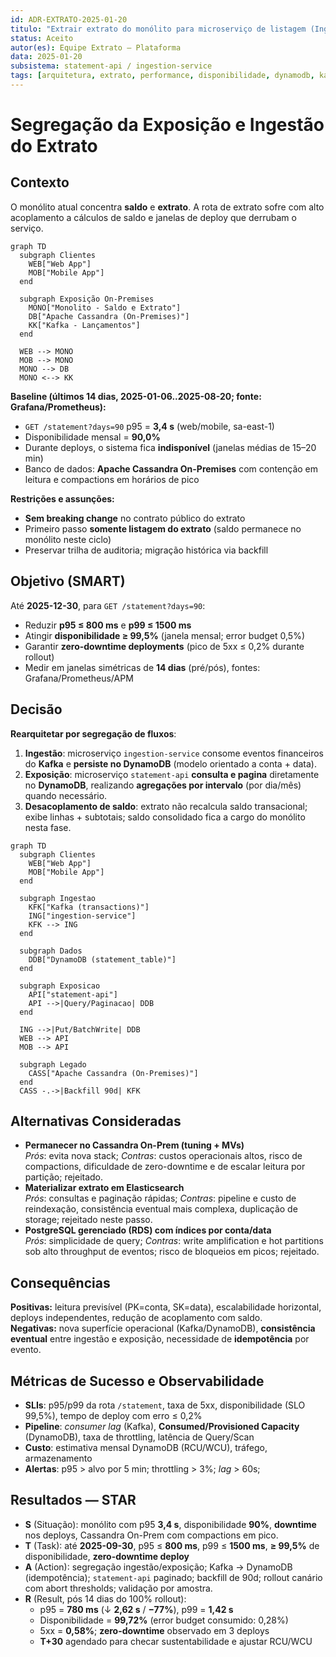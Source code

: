 ```yaml
---
id: ADR-EXTRATO-2025-01-20
titulo: "Extrair extrato do monólito para microserviço de listagem (Ingestão/Exposição segregadas: Kafka → DynamoDB)"
status: Aceito
autor(es): Equipe Extrato – Plataforma
data: 2025-01-20
subsistema: statement-api / ingestion-service
tags: [arquitetura, extrato, performance, disponibilidade, dynamodb, kafka]
---
```


# Segregação da Exposição e Ingestão do Extrato

## Contexto
O monólito atual concentra **saldo** e **extrato**. A rota de extrato sofre com alto acoplamento a cálculos de saldo e janelas de deploy que derrubam o serviço.

```mermaid
graph TD
  subgraph Clientes
    WEB["Web App"]
    MOB["Mobile App"]
  end

  subgraph Exposição On-Premises
    MONO["Monolito - Saldo e Extrato"]
    DB["Apache Cassandra (On-Premises)"]
    KK["Kafka - Lançamentos"]
  end

  WEB --> MONO
  MOB --> MONO
  MONO --> DB
  MONO <--> KK

```

**Baseline (últimos 14 dias, 2025-01-06..2025-08-20; fonte: Grafana/Prometheus):**
- `GET /statement?days=90` p95 = **3,4 s** (web/mobile, sa-east-1)
- Disponibilidade mensal = **90,0%**
- Durante deploys, o sistema fica **indisponível** (janelas médias de 15–20 min)
- Banco de dados: **Apache Cassandra On-Premises** com contenção em leitura e compactions em horários de pico

**Restrições e assunções:**
- **Sem breaking change** no contrato público do extrato
- Primeiro passo **somente listagem do extrato** (saldo permanece no monólito neste ciclo)
- Preservar trilha de auditoria; migração histórica via backfill


## Objetivo (SMART)
Até **2025-12-30**, para `GET /statement?days=90`:
- Reduzir **p95 ≤ 800 ms** e **p99 ≤ 1500 ms**
- Atingir **disponibilidade ≥ 99,5%** (janela mensal; error budget 0,5%)
- Garantir **zero-downtime deployments** (pico de 5xx ≤ 0,2% durante rollout)
- Medir em janelas simétricas de **14 dias** (pré/pós), fontes: Grafana/Prometheus/APM

## Decisão
**Rearquitetar por segregação de fluxos**:
1. **Ingestão**: microserviço `ingestion-service` consome eventos financeiros do **Kafka** e **persiste no DynamoDB** (modelo orientado a conta + data).
2. **Exposição**: microserviço `statement-api` **consulta e pagina** diretamente no **DynamoDB**, realizando **agregações por intervalo** (por dia/mês) quando necessário.
3. **Desacoplamento de saldo**: extrato não recalcula saldo transacional; exibe linhas + subtotais; saldo consolidado fica a cargo do monólito nesta fase.

```mermaid
graph TD
  subgraph Clientes
    WEB["Web App"]
    MOB["Mobile App"]
  end

  subgraph Ingestao
    KFK["Kafka (transactions)"]
    ING["ingestion-service"]
    KFK --> ING
  end

  subgraph Dados
    DDB["DynamoDB (statement_table)"]
  end

  subgraph Exposicao
    API["statement-api"]
    API -->|Query/Paginacao| DDB
  end

  ING -->|Put/BatchWrite| DDB
  WEB --> API
  MOB --> API

  subgraph Legado
    CASS["Apache Cassandra (On-Premises)"]
  end
  CASS -.->|Backfill 90d| KFK
```

## Alternativas Consideradas
- **Permanecer no Cassandra On-Prem (tuning + MVs)**  
  *Prós*: evita nova stack; *Contras*: custos operacionais altos, risco de compactions, dificuldade de zero-downtime e de escalar leitura por partição; rejeitado.
- **Materializar extrato em Elasticsearch**  
  *Prós*: consultas e paginação rápidas; *Contras*: pipeline e custo de reindexação, consistência eventual mais complexa, duplicação de storage; rejeitado neste passo.
- **PostgreSQL gerenciado (RDS) com índices por conta/data**  
  *Prós*: simplicidade de query; *Contras*: write amplification e hot partitions sob alto throughput de eventos; risco de bloqueios em picos; rejeitado.

## Consequências
**Positivas:** leitura previsível (PK=conta, SK=data), escalabilidade horizontal, deploys independentes, redução de acoplamento com saldo.  
**Negativas:** nova superfície operacional (Kafka/DynamoDB), **consistência eventual** entre ingestão e exposição, necessidade de **idempotência** por evento.


## Métricas de Sucesso e Observabilidade
- **SLIs**: p95/p99 da rota `/statement`, taxa de 5xx, disponibilidade (SLO 99,5%), tempo de deploy com erro ≤ 0,2%  
- **Pipeline**: *consumer lag* (Kafka), **Consumed/Provisioned Capacity** (DynamoDB), taxa de throttling, latência de Query/Scan  
- **Custo**: estimativa mensal DynamoDB (RCU/WCU), tráfego, armazenamento  
- **Alertas**: p95 > alvo por 5 min; throttling > 3%; *lag* > 60s;


## Resultados — STAR 
- **S** (Situação): monólito com p95 **3,4 s**, disponibilidade **90%**, **downtime** nos deploys, Cassandra On-Prem com compactions em pico.  
- **T** (Task): até **2025-09-30**, p95 ≤ **800 ms**, p99 ≤ **1500 ms**, **≥ 99,5%** de disponibilidade, **zero-downtime deploy**
- **A** (Action): segregação ingestão/exposição; Kafka → DynamoDB (idempotência); `statement-api` paginado; backfill de 90d; rollout canário com abort thresholds; validação por amostra.  
- **R** (Result, pós 14 dias do 100% rollout):  
  - p95 = **780 ms** (↓ **2,62 s** / **−77%**), p99 = **1,42 s**  
  - Disponibilidade = **99,72%** (error budget consumido: 0,28%)  
  - 5xx = **0,58%**; **zero-downtime** observado em 3 deploys  
  - **T+30** agendado para checar sustentabilidade e ajustar RCU/WCU

